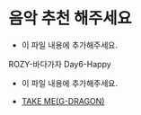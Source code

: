 # 음악 추천 해주세요

- 이 파일 내용에 추가해주세요. 

ROZY-바다가자
Day6-Happy


- 이 파일 내용에 추가해주세요.

- [TAKE ME(G-DRAGON)](https://www.youtube.com/watch?v=IgIqM68qvF0)

